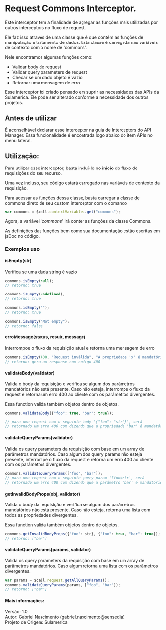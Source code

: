 # Request Commons Interceptor.
Este interceptor tem a finalidade de agregar as funções mais utilizadas por outros interceptors no fluxo de request.

Ele faz isso através de uma classe que é que contém as funções de manipulação e tratamento de dados. Esta classe é carregada nas variáveis de contexto com o nome de 'commons'.

Nele encontramos algumas funções como: </br>
<ul>
<li>Validar body de request</li>
<li>Validar query parameters de request</li>
<li>Checar se um dado objeto é vazio</li>
<li>Retornar uma mensagem de erro</li>
</ul>

Esse interceptor foi criado pensado em suprir as necessidades das APIs da Sulamerica. Ele pode ser alterado conforme a necessidade dos outros projetos.

## Antes de utilizar
É aconselhável declarar esse interceptor na guia de Interceptors do API Manager. Essa funcionalidade é encontrada logo abaixo do item APIs no menu lateral.

## Utilização:
Para utilizar esse interceptor, basta incluí-lo no <b>inicio</b> do fluxo de requisições do seu recurso.

Uma vez incluso, seu código estará carregado nas variáveis de contexto da requisição.

Para acessar as funções dessa classe, basta carregar a classe de commons direto de seu custom interceptor com o comando

```javascript
var commons = $call.contextVariables.get("commons");
```
Agora, a variável '<i>commons</i>' irá conter as funções da classe Commons.

As definições das funções bem como sua documentação estão escritas em jsDoc no código.

### Exemplos uso
#### isEmpty(str)
Verifica se uma dada string é vazio
```javascript
commons.isEmpty(null);
// retorno: true

commons.isEmpty(undefined);
// retorno: true

commons.isEmpty("");
// retorno: true

commons.isEmpty("Not empty");
// retorno: false
```

#### erroMessage(status, result, message)
Interrompoe o fluxo da requisição atual e retorna uma mensagem de erro
```javascript
commons.isEmpty(400, "Request inválida", "A propriedade 'x' é mandatória");
// retorno: gera um response com codigo 400
```

#### validateBody(validator)
Valida o body da requisição e verifica se algum dos parâmetros mandatórios não está presente. Caso não esteja, interrompe o fluxo da request e retorna um erro 400 ao cliente com os parâmetros divergentes.

Essa function valida também objetos dentro de objetos.
```javascript
commons.validateBody({"foo": true, "bar": true});

// para uma request com o seguinte body '{"foo": "str"}', será 
// retornado um erro 400 com dizendo que a propriedade 'bar' é mandatória
```

#### validateQueryParams(validator)
Valida os query parameters da requisição com base em um array de parâmetros mandatórios. Caso algum dos query params não esteja presente, interrompe o fluxo da request e retorna um erro 400 ao cliente com os parâmetros divergentes.
```javascript
commons.validateQueryParams(["foo", "bar"]);
// para uma request com o seguinte query param '?foo=str', será 
// retornado um erro 400 com dizendo que a parâmetro 'bar' é mandatório
```

#### getInvalidBodyProps(obj, validator)
Valida o body da requisição e verifica se algum dos parâmetros mandatórios não está presente. Caso não esteja, retorna uma lista com todos as propriedades divergentes.

Essa function valida também objetos dentro de objetos.
```javascript
commons.getInvalidBodyProps({"foo": str}, {"foo": true, "bar": true});
// retorno: ["bar"]
```

#### validateQueryParams(params, validator)
Valida os query parameters da requisição com base em um array de parâmetros mandatórios. Caso algum retorna uma lista com os parâmetros divergentes.
```javascript
var params = $call.request.getAllQueryParams();
commons.validateQueryParams(params, ["foo", "bar"]);
// retorno: ["bar"]
```

#### Mais informações:
Versão: 1.0 </br>
Autor: Gabriel Nascimento (gabriel.nascimento@sensedia) </br>
Projeto de Origem: Sulamerica 